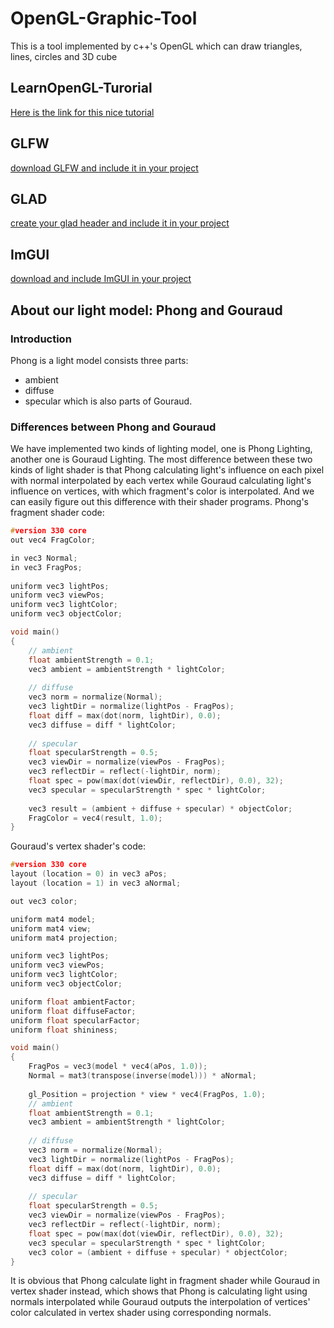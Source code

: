 # OpenGL-Graphic-Tool
This is a tool implemented by c++'s OpenGL which can draw triangles, lines, circles and 3D cube
## LearnOpenGL-Turorial
[Here is the link for this nice tutorial](https://learnopengl-cn.github.io)
## GLFW
[download GLFW and include it in your project](https://learnopengl-cn.github.io/01%20Getting%20started/02%20Creating%20a%20window/#glfw)
## GLAD
[create your glad header and include it in your project](https://learnopengl-cn.github.io/01%20Getting%20started/02%20Creating%20a%20window/#glad)
## ImGUI
[download and include ImGUI in your project](https://github.com/ocornut/imgui)
## About our light model: Phong and Gouraud
### Introduction
Phong is a light model consists three parts:
+ ambient
+ diffuse
+ specular
which is also parts of Gouraud.
### Differences between Phong and Gouraud
We have implemented two kinds of lighting model, one is Phong Lighting, another one is Gouraud Lighting. The most difference between these two kinds of light shader is that Phong calculating light's influence on each pixel with normal interpolated by each vertex while Gouraud calculating light's influence on vertices, with which fragment's color is interpolated. And we can easily figure out this difference with their shader programs.
Phong's fragment shader code:  
```c++
#version 330 core
out vec4 FragColor;

in vec3 Normal;  
in vec3 FragPos;  
  
uniform vec3 lightPos; 
uniform vec3 viewPos; 
uniform vec3 lightColor;
uniform vec3 objectColor;

void main()
{
    // ambient
    float ambientStrength = 0.1;
    vec3 ambient = ambientStrength * lightColor;
  	
    // diffuse 
    vec3 norm = normalize(Normal);
    vec3 lightDir = normalize(lightPos - FragPos);
    float diff = max(dot(norm, lightDir), 0.0);
    vec3 diffuse = diff * lightColor;
    
    // specular
    float specularStrength = 0.5;
    vec3 viewDir = normalize(viewPos - FragPos);
    vec3 reflectDir = reflect(-lightDir, norm);  
    float spec = pow(max(dot(viewDir, reflectDir), 0.0), 32);
    vec3 specular = specularStrength * spec * lightColor;  
        
    vec3 result = (ambient + diffuse + specular) * objectColor;
    FragColor = vec4(result, 1.0);
} 
```
Gouraud's vertex shader's code:  
```c++
#version 330 core
layout (location = 0) in vec3 aPos;
layout (location = 1) in vec3 aNormal;

out vec3 color;

uniform mat4 model;
uniform mat4 view;
uniform mat4 projection;

uniform vec3 lightPos; 
uniform vec3 viewPos; 
uniform vec3 lightColor;
uniform vec3 objectColor;

uniform float ambientFactor;
uniform float diffuseFactor;
uniform float specularFactor;
uniform float shininess;

void main()
{
    FragPos = vec3(model * vec4(aPos, 1.0));
    Normal = mat3(transpose(inverse(model))) * aNormal;  
    
    gl_Position = projection * view * vec4(FragPos, 1.0);
    // ambient
    float ambientStrength = 0.1;
    vec3 ambient = ambientStrength * lightColor;
  	
    // diffuse 
    vec3 norm = normalize(Normal);
    vec3 lightDir = normalize(lightPos - FragPos);
    float diff = max(dot(norm, lightDir), 0.0);
    vec3 diffuse = diff * lightColor;
    
    // specular
    float specularStrength = 0.5;
    vec3 viewDir = normalize(viewPos - FragPos);
    vec3 reflectDir = reflect(-lightDir, norm);  
    float spec = pow(max(dot(viewDir, reflectDir), 0.0), 32);
    vec3 specular = specularStrength * spec * lightColor;  
    vec3 color = (ambient + diffuse + specular) * objectColor;
} 
```
It is obvious that Phong calculate light in fragment shader while Gouraud in vertex shader instead, which shows that Phong is calculating light using normals interpolated while Gouraud outputs the interpolation of vertices' color calculated in vertex shader using corresponding normals.
